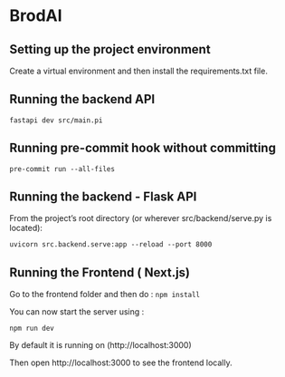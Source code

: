# BrodAI

## Setting up the project environment

Create a virtual environment and then install the requirements.txt file.

## Running the backend API

``` fastapi dev src/main.pi ```

## Running pre-commit hook without committing

``` pre-commit run --all-files ```

## Running the backend - Flask API

From the project’s root directory (or wherever src/backend/serve.py is located):

```uvicorn src.backend.serve:app --reload --port 8000```

## Running the Frontend ( Next.js)

Go to the frontend folder and then do : 
``` npm install ```

You can now start the server using : 

``` npm run dev ```

By default it is running on (http://localhost:3000)

Then open http://localhost:3000 to see the frontend locally.




